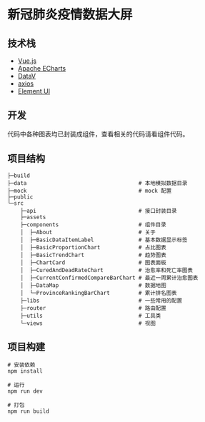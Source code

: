 # 新冠肺炎疫情数据大屏


## 技术栈

 - [Vue.js](https://cn.vuejs.org/)
 - [Apache ECharts](https://echarts.apache.org/zh/index.html)
 - [DataV](http://datav.jiaminghi.com/)
 - [axios](https://axios-http.com/)
 - [Element UI](https://element.eleme.io/#/zh-CN)

## 开发

代码中各种图表均已封装成组件，查看相关的代码请看组件代码。

## 项目结构

```shell
├─build
├─data                                   # 本地模拟数据目录
├─mock                                   # mock 配置
├─public
└─src
    ├─api                                # 接口封装目录
    ├─assets
    ├─components                         # 组件目录
    │  ├─About                           # 关于
    │  ├─BasicDataItemLabel              # 基本数据显示标签
    │  ├─BasicProportionChart            # 占比图表
    │  ├─BasicTrendChart                 # 趋势图表
    │  ├─ChartCard                       # 图表面板
    │  ├─CuredAndDeadRateChart           # 治愈率和死亡率图表
    │  ├─CurrentConfirmedCompareBarChart # 最近一周累计治愈图表
    │  ├─DataMap                         # 数据地图
    │  └─ProvinceRankingBarChart         # 累计排名图表
    ├─libs                               # 一些常用的配置
    ├─router                             # 路由配置
    ├─utils                              # 工具类
    └─views                              # 视图
```

## 项目构建

```shell
# 安装依赖
npm install

# 运行
npm run dev

# 打包
npm run build
```

